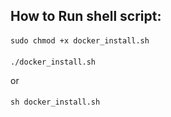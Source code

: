 ## How to Run shell script:
####
    sudo chmod +x docker_install.sh
#### 
    ./docker_install.sh

or
####
    sh docker_install.sh
